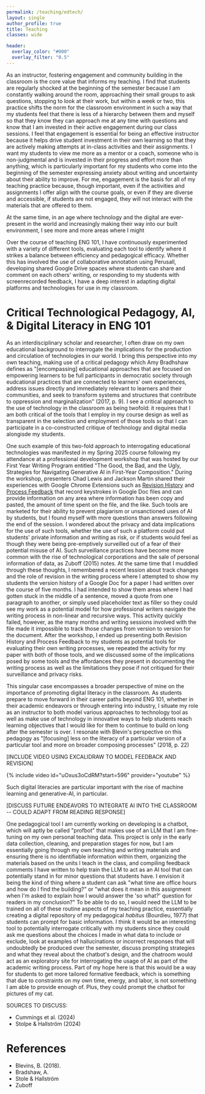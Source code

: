 ```yaml
---
permalink: /teaching/edtech/
layout: single
author_profile: true
title: Teaching
classes: wide

header:
  overlay_color: "#000"
  overlay_filter: "0.5"
---
```

As an instructor, fostering engagement and community building in the classroom is the core value that informs my teaching. I find that students are regularly shocked at the beginning of the semester because I am constantly walking around the room, approaching their small groups to ask questions, stopping to look at their work, but within a week or two, this practice shifts the norm for the classroom environment in such a way that my students feel that there is less of a hierarchy between them and myself so that they know they can approach me at any time with questions and know that I am invested in their active engagement during our class sessions. I feel that engagement is essential for being an effective instructor because it helps drive student investment in their own learning so that they are actively making attempts at in-class activities and their assignments. I want my students to view me more as a mentor or a coach, someone who is non-judgmental and is invested in their progress and effort more than anything, which is particularly important for my students who come into the beginning of the semester expressing anxiety about writing and uncertainty about their ability to improve. For me, engagement is the basis for all of my teaching practice because, though important, even if the activities and assignments I offer align with the course goals, or even if they are diverse and accessible, if students are not engaged, they will not interact with the materials that are offered to them.

At the same time, in an age where technology and the digital are ever-present in the world and increasingly making their way into our built environment, I see more and more areas where I might 

Over the course of teaching ENG 101, I have continuously experimented with a variety of different tools, evaluating each tool to identify where it strikes a balance between efficiency and pedagogical efficacy. Whether this has involved the use of collaborative annotation using Perusall, developing shared Google Drive spaces where students can share and comment on each others' writing, or responding to my students with screenrecorded feedback, I have a deep interest in adapting digital platforms and technologies for use in my classroom.

Critical Technological Pedagogy, AI, & Digital Literacy in ENG 101
=====
As an interdisciplinary scholar and researcher, I often draw on my own educational background to interrogate the implications for the production and circulation of technologies in our world. I bring this perspective into my own teaching, making use of a critical pedagogy which Amy Bradhshaw defines as "[encompassing] educational approaches that are focused on empowering learners to be full participants in democratic society through eudcational practices that are connected to learners' own experiences, address issues directly and immediately relevant to learners and their communities, and seek to transform systems and structures that contribute to oppression and marginalization" (2017, p. 9). I see a critical approach to the use of technology in the classroom as being twofold: it requires that I am both critical of the tools that I employ in my course design as well as transparent in the selection and employment of those tools so that I can participate in a co-constructed critique of technology and digital media alongisde my students.

One such example of this two-fold approach to interrogating educational technologies was manifested in my Spring 2025 course following my attendance at a professional development workshop that was hosted by our First Year Writing Program entitled "The Good, the Bad, and the Ugly, Strategies for Navigating Generative AI in First-Year Composition." During the workshop, presenters Chad Lewis and Jackson Martin shared their experiences with Google Chrome Extensions such as [Revision History](https://www.revisionhistory.com/) and [Process Feedback](https://processfeedback.org/) that record keystrokes in Google Doc files and can provide information on any area where information has been copy and pasted, the amount of time spent on the file, and the like. Such tools are marketed for their ability to prevent plagiarism or unsanctioned uses of AI by students, but I found myself with more questions than answers following the end of the session. I wondered about the privacy and data implications for the use of such tools, whether the use of such a platform could put students' private information and writing as risk, or if students would feel as though they were being pre-emptively surveilled out of a fear of their potential misuse of AI. Such surveillance practices have become more common with the rise of technological corporations and the sale of personal information of data, as Zuboff (2015) notes. At the same time that I muddled through these thoughts, I remembered a recent lession about track changes and the role of revision in the writing process where I attempted to show my students the version history of a Google Doc for a paper I had written over the course of five months. I had intended to show them areas where I had gotten stuck in the middle of a sentence, moved a quote from one paragraph to another, or simply used placeholder text as filler so they could see my work as a potential model for how professional writers navigate the writing process in non-linear and recursive ways. This activity quickly failed, however, as the many months and writing sessions involved with the file made it impossible to track those changes from version to version for the document. After the workshop, I ended up presenting both Revision History and Process Feedback to my students as potential tools for evaluating their own writing processes, we repeated the activity for my paper with both of those tools, and we discussed some of the implications posed by some tools and the affordances they present in documenting the writing process as well as the limitations they pose if not critiqued for their surveillance and privacy risks.

This singular case encompasses a broader perspective of mine on the importance of promoting digital literacy in the classroom. As students prepare to move forward in their career paths beyond ENG 101, whether in their academic endeavors or through entering into industry, I situate my role as an instructor to both model various approaches to technology tool as well as make use of technology in innovative ways to help students reach learning objectives that I would like for them to continue to build on long after the semester is over. I resonate with Blevin's perspective on this pedagogy as "[focusing] less on the literacy of a particular version of a particular tool and more on broader composing processes" (2018, p. 22)

[INCLUDE VIDEO USING EXCALIDRAW TO MODEL FEEDBACK AND REVISION] 

{% include video id="uOxus3oCdRM?start=596" provider="youtube" %} 

Such digital literacies are particular important with the rise of machine learning and generative-AI, in particular.

[DISCUSS FUTURE ENDEAVORS TO INTEGRATE AI INTO THE CLASSROOM -- COULD ADAPT FROM READING RESPONSE]

One pedagogical tool I am currently working on developing is a chatbot, which will aptly be called "profbot" that makes use of an LLM that I am fine-tuning on my own personal teaching data. This project is only in the early data collection, cleaning, and preparation stages for now, but I am essentially going through my own teaching and writing materials and ensuring there is no identifiable information within them, organizing the materials based on the units I teach in the class, and compiling feedback comments I have written to help train the LLM to act as an AI tool that can potentially stand in for minor questions that students have. I envision it being the kind of thing where a student can ask "what time are office hours and how do I find the building?" or "what does it mean in this assignment when I'm asked to explain how I would answer the 'so what?' question for readers in my conclusion?" To be able to do so, I would need the LLM to be trained on all of these routine aspects of my teaching practice, essentially creating a digital repository of my pedagogical *habitus* (Bourdieu, 1977) that students can prompt for basic information. I think it would be an interesting tool to potentially interrogate critically with my students since they could ask me questions about the choices I made in what data to include or exclude,  look at examples of hallucinations or incorrect responses that will undoubtedly be produced over the semester, discuss prompting strategies and what they reveal about the chatbot's design, and the chatroom would act as an exploratory site for interrogating the usage of AI as part of the academic writing process. Part of my hope here is that this would be a way for students to get more tailored formative feedback, which is something that due to constraints on my own time, energy, and labor, is not something I am able to provide enough of. Plus, they could prompt the chatbot for pictures of my cat.

SOURCES TO DISCUSS:
- Cummings et al. (2024)
- Stolpe & Hallström (2024)

References
=====
- Blevins, B. (2018).
- Bradshaw, A. 
- Stole & Hallström
- Zuboff